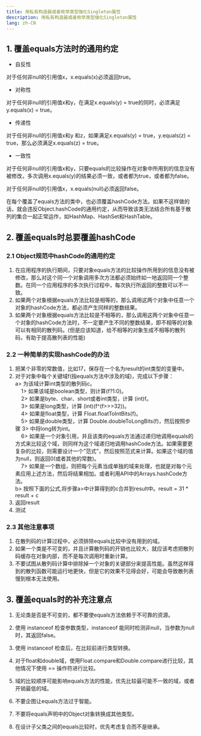 ```yaml
---
title: 用私有构造器或者枚举类型强化Singleton属性
description: 用私有构造器或者枚举类型强化Singleton属性
lang: zh-CN
---
```




## 1. 覆盖equals方法时的通用约定

- 自反性

对于任何非null的引用值x，x.equals(x)必须返回true。

- 对称性
   
对于任何非null的引用值x和y，在满足x.equals(y) = true的同时，必须满足y.equals(x) = true。

- 传递性

对于任何非null的引用值x和y 和z，如果满足x.equals(y) = true，y.equals(z) = true，那么必须满足x.equals(z) = true。

- 一致性
   
对于任何非null的引用值x和y，只要equals的比较操作在对象中所用到的信息没有被修改，多次调用x.equals(y)的结果必须一致，或者都为true，或者都为false。

对于任何非null的引用值x，x.equals(null)必须返回false。

在每个覆盖了equals方法的类中，也必须覆盖hashCode方法。如果不这样做的话，就会违反Object.hashCode的通用约定，从而导致该类无法结合所有基于散列的集合一起正常运作，如HashMap、HashSet和HashTable。


## 2. 覆盖equals时总要覆盖hashCode

### 2.1 Object规范中hashCode的通用约定

1. 在应用程序的执行期间，只要对象equals方法的比较操作所用到的信息没有被修改，那么对这个同一个对象调用多次方法都必须始终如一地返回同一个整数。在同一个应用程序的多次执行过程中，每次执行所返回的整数可以不一致。
2. 如果两个对象根据equals方法比较是相等的，那么调用这两个对象中任意一个对象的hashCode方法，都必须产生同样的整数结果。
3. 如果两个对象根据equals方法比较是不相等的，那么调用这两个对象中任意一个对象的hashCode方法时，不一定要产生不同的整数结果，即不相等的对象可以有相同的散列码。(但是应该知道，给不相等的对象生成不相等的散列码，有助于提高散列表的性能)



### 2.2 一种简单的实现hashCode的办法

1. 把某个非零的常数值，比如17，保存在一个名为result的int类型的变量中。
2. 对于对象中每个关键域f(指equals方法中涉及的域)，完成以下步骤：<br/>
   a> 为该域计算int类型的散列码c。<br/>
   &nbsp;&nbsp;&nbsp;&nbsp;1> 如果该域是boolean类型，则计算(f?1:0)。<br/>
   &nbsp;&nbsp;&nbsp;&nbsp;2> 如果是byte、char、short或者int类型，计算 (int)f。<br/>
   &nbsp;&nbsp;&nbsp;&nbsp;3> 如果是long类型，计算 (int)(f^(f>>>32))。<br/>
   &nbsp;&nbsp;&nbsp;&nbsp;4> 如果是float类型，计算 Float.floatToIntBits(f)。<br/>
   &nbsp;&nbsp;&nbsp;&nbsp;5> 如果是double类型，计算 Double.doubleToLongBits(f)，然后按照步骤 3> 中将long转为int。<br/>
   &nbsp;&nbsp;&nbsp;&nbsp;6> 如果是一个对象引用，并且该类的equals方法通过递归地调用equals的方式来比较这个域，则同样为这个域递归地调用hashCode方法。如果需要更复杂的比较，则需要设计一个”范式”，然后按照范式来计算。如果这个域的值为null，则返回0(或者其他的常数)。<br/>
   &nbsp;&nbsp;&nbsp;&nbsp;7> 如果是一个数组，则把每个元素当成单独的域来处理，也就是对每个元素应用上述方法，然后将结果相加。或者利用API中的Arrays.hashCode方法。<br/>
   b> 按照下面的公式,将步骤a>中计算得到的c合并到result中。result = 31 * result + c
3. 返回result
4. 测试



### 2.3 其他注意事项

1. 在散列码的计算过程中，必须排除equals比较中没有用到的域。
2. 如果一个类是不可变的，并且计算散列码的开销也比较大，就应该考虑把散列码缓存在对象内部，而不是每次调用时重新计算。
3. 不要试图从散列码计算中排除掉一个对象的关键部分来提高性能。虽然这样得到的散列函数可能运行地更快，但是它的效果不见得会好，可能会导致散列表慢到根本无法使用。

## 3. 覆盖equals时的补充注意点

1. 无论类是否是不可变的，都不要使equals方法依赖于不可靠的资源。

2. 使用 instanceof 检查参数类型，instanceof 能同时检测非null，当参数为null时，其返回false。

3. 使用 instanceof 检查后，在比较前进行类型转换。

4. 对于float和double域，使用Float.compare和Double.compare进行比较，其他情况下使用 == 操作符进行比较。

5. 域的比较顺序可能影响equals方法的性能，优先比较最可能不一致的域，或者开销最低的域。

6. 不要企图让equals方法过于智能。

7. 不要将equals声明中的Object对象转换成其他类型。

8. 在设计子父类之间的equals比较时，优先考虑复合而不是继承。
